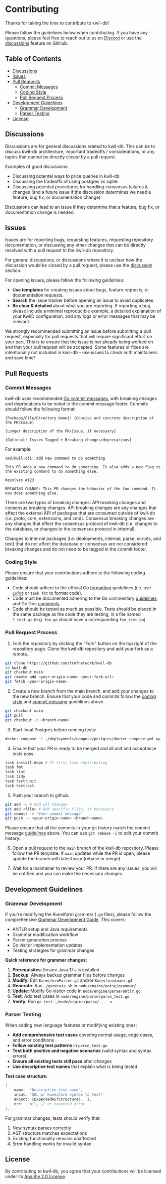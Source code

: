 # Contributing

Thanks for taking the time to contribute to kwil-db! 

Please follow the guidelines below when contributing. If you have any questions, please feel free to reach out to us on [Discord](https://discord.com/invite/HzRPZ59Kay) or use the [discussions](https://github.com/trufnetwork/kwil-db/discussions) feature on GitHub.

## Table of Contents

- [Discussions](#discussions)
- [Issues](#issues)
- [Pull Requests](#pull-requests)
    - [Commit Messages](#commit-messages)
    - [Coding Style](#coding-style)
    - [Pull Request Process](#pull-request-process)
- [Development Guidelines](#development-guidelines)
    - [Grammar Development](#grammar-development)
    - [Parser Testing](#parser-testing)
- [License](#license)

## Discussions

Discussions are for general discussions related to kwil-db. This can be to discuss kwil-db architecture, important tradeoffs / considerations, or any topics that cannot be directly closed by a pull request.

Examples of good discussions:

- Discussing potental ways to price queries in kwil-db
- Discussing the tradeoffs of using postgres vs sqlite.
- Discussing potential procedures for handling consensus failures & changes (and a future issue if the discussion determines we need a feature, bug fix, or documentation change).

Discussions can lead to an issue if they determine that a feature, bug fix, or documentation change is needed.

## Issues

Issues are for reporting bugs, requesting features, requesting repository documentation, or discussing any other changes that can be directly resolved with a pull request to the kwil-db repository.

For general discussions, or discussions where it is unclear how the discussion would be closed by a pull request, please use the [discussion](https://github.com/trufnetwork/kwil-db/discussions) section.

For opening issues, please follow the following guidelines:

- **Use templates** for creating issues about bugs, feature requests, or documentation requests.
- **Search** the issue tracker before opening an issue to avoid duplicates.
- **Be clear & detailed** about what you are reporting. If reporting a bug, please include a minimal reproducible example, a detailed explanation of your KwilD configuration, and any logs or error messages that may be relevant. 

We strongly recommended submitting an issue before submitting a pull request, especially for pull requests that will require significant effort on your part. This is to ensure that the issue is not already being worked on and that your pull request will be accepted. Some features or fixes are intentionally not included in kwil-db - use issues to check with maintainers and save time!

## Pull Requests

### Commit Messages

kwil-db uses recommended [Go commit messages](https://go.dev/doc/contribute#commit_messages), with breaking changes and deprecations to be noted in the commit message footer. Commits should follow the following format:

```
[Package/File/Directory Name]: [Concise and concrete description of the PR/Issue]

[Longer description of the PR/Issue, if necessary]

[Optional: Issues Tagged + Breaking changes/deprecations]
```

For example:

```
cmd/kwil-cli: Add new command to do something

This PR adds a new command to do something. It also adds a new flag to the existing command to do something else.

Resolves #123

BREAKING CHANGE: This PR changes the behavior of the foo command. It now does something else.
```

There are two types of breaking changes: API breaking changes and consensus breaking changes. API breaking changes are any changes that effect the external API of packages that are consumed outside of kwil-db (i.e. proto, core, extensions, and cmd). Consensus breaking changes are any changes that effect the consensus protocol of kwil-db (i.e. changes to the database, or changes to the consensus protocol in internal).

Changes to internal packages (i.e. deployments, internal, parse, scripts, and test) that do not affect the database or consensus are not considered breaking changes and do not need to be tagged in the commit footer.

### Coding Style

Please ensure that your contributions adhere to the following coding guidelines:

- Code should adhere to the official Go [formatting](https://go.dev/doc/effective_go#formatting) guidelines (i.e. use [`gofmt`](https://pkg.go.dev/cmd/gofmt) or `task fmt` to format code).
- Code must be documented adhering to the Go commentary [guidelines](https://go.dev/doc/effective_go#commentary) and Go Doc [comments](https://go.dev/doc/comment).
- Code should be tested as much as possible. Tests should be placed in the same package as the code they are testing, in a file named `*_test.go` (e.g. `foo.go` should have a corresponding `foo_test.go`).

### Pull Request Process

1. Fork the repository by clicking the "Fork" button on the top right of the repository page. Clone the kwil-db repository and add your fork as a remote.

```bash
git clone https://github.com/trufnetwork/kwil-db
cd kwil-db
git checkout main
git remote add <your-origin-name> <your-fork-url>
git fetch <your-origin-name>
```

2. Create a new branch from the main branch, and add your changes to the new branch. Ensure that your code and commits follow the [coding style](#coding-style) and [commit message](#commit-messages) guidelines above.

```bash
git checkout main
git pull
git checkout -b <branch-name>
```

3. Start local Postgres before running tests:

```bash
docker compose -f ./deployments/compose/postgres/docker-compose.yml up
```

4. Ensure that your PR is ready to be merged and all unit and acceptance tests pass:

```bash
task install:deps # If first time contributing
task fmt  
task lint  
task tidy  
task test:unit  
task test:act 
```

5. Push your branch to github.

```bash
git add -u # Add all changes
git add <file> # Add specific files, if necessary
git commit -m "Your commit message"
git push -u <your-origin-name> <branch-name>
```

Please ensure that all the commits in your git history match the commit message [guidelines](#commit-messages) above. You can use `git rebase -i` to edit your commit history.

6. Open a pull request to the `main` branch of the kwil-db repository. Please follow the PR template. If `main` updates while the PR is open, please update the branch with latest `main` (rebase or merge).

7. Wait for a maintainer to review your PR. If there are any issues, you will be notified and you can make the necessary changes.

## Development Guidelines

### Grammar Development

If you're modifying the Kuneiform grammar (`.g4` files), please follow the comprehensive [Grammar Development Guide](docs/dev/grammar-development.md). This covers:

- ANTLR setup and Java requirements
- Grammar modification workflow
- Parser generation process
- Go visitor implementation updates
- Testing strategies for grammar changes

**Quick reference for grammar changes:**

1. **Prerequisites**: Ensure Java 17+ is installed
2. **Backup**: Always backup grammar files before changes
3. **Modify**: Edit `KuneiformParser.g4` and/or `KuneiformLexer.g4`
4. **Generate**: Run `./generate.sh` in `node/engine/parse/grammar/`
5. **Update**: Modify Go visitor code in `node/engine/parse/antlr.go`
6. **Test**: Add test cases in `node/engine/parse/parse_test.go`
7. **Verify**: Run `go test ./node/engine/parse/... -v`

### Parser Testing

When adding new language features or modifying existing ones:

- **Add comprehensive test cases** covering normal usage, edge cases, and error conditions
- **Follow existing test patterns** in `parse_test.go`
- **Test both positive and negative scenarios** (valid syntax and syntax errors)
- **Ensure all existing tests still pass** after changes
- **Use descriptive test names** that explain what is being tested

**Test case structure:**
```go
{
    name:  "Descriptive test name",
    input: "SQL or Kuneiform syntax to test",
    expect: &ExpectedASTStructure{...},
    err:   nil, // or expected error
},
```

For grammar changes, tests should verify that:
1. New syntax parses correctly
2. AST structure matches expectations  
3. Existing functionality remains unaffected
4. Error handling works for invalid syntax

## License

By contributing to kwil-db, you agree that your contributions will be licensed under its [Apache 2.0 License](https://www.apache.org/licenses/LICENSE-2.0).
